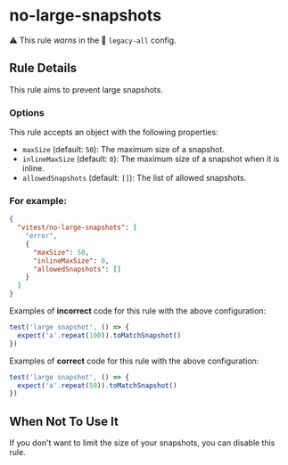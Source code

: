 # no-large-snapshots

⚠️ This rule _warns_ in the 🔵 `legacy-all` config.

<!-- end auto-generated rule header -->

## Rule Details

This rule aims to prevent large snapshots.

### Options

This rule accepts an object with the following properties:

- `maxSize` (default: `50`): The maximum size of a snapshot.
- `inlineMaxSize` (default: `0`): The maximum size of a snapshot when it is inline.
- `allowedSnapshots` (default: `[]`): The list of allowed snapshots.

### For example:

```json
{
  "vitest/no-large-snapshots": [
    "error",
    {
      "maxSize": 50,
      "inlineMaxSize": 0,
      "allowedSnapshots": []
    }
  ]
}
```

Examples of **incorrect** code for this rule with the above configuration:

```js
test('large snapshot', () => {
  expect('a'.repeat(100)).toMatchSnapshot()
})
```

Examples of **correct** code for this rule with the above configuration:

```js
test('large snapshot', () => {
  expect('a'.repeat(50)).toMatchSnapshot()
})
```

## When Not To Use It

If you don't want to limit the size of your snapshots, you can disable this rule.
